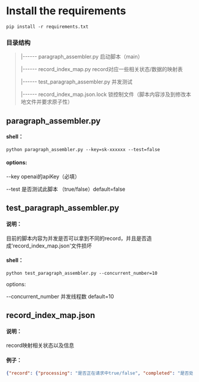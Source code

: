 # Install the requirements
```
pip install -r requirements.txt
```


### 目录结构

> |------ paragraph_assembler.py        启动脚本（main）
> 
> |------ record_index_map.py           record对应一些相关状态/数据的映射表
>
> |------ test_paragraph_assembler.py   并发测试
> 
> |------ record_index_map.json.lock    锁控制文件（脚本内容涉及到修改本地文件并要求原子性）
>

## paragraph_assembler.py

#### shell：

```shell
python paragraph_assembler.py --key=sk-xxxxxx --test=false
```

#### options:

  --key  openai的apiKey（必填）

  --test 是否测试此脚本 （true/false）default=false


## test_paragraph_assembler.py 

#### 说明：

目前的脚本内容为并发是否可以拿到不同的record，并且是否造成'record_index_map.json'文件损坏

#### shell：

```shell
python test_paragraph_assembler.py --concurrent_number=10
```
options:

  --concurrent_number 并发线程数 default=10


## record_index_map.json

#### 说明：
record映射相关状态以及信息

#### 例子：
```json
{"record": {"processing": "是否正在请求中true/false", "completed": "是否处理完毕true/false", "index": "对应的dataset index"}, ...}
```